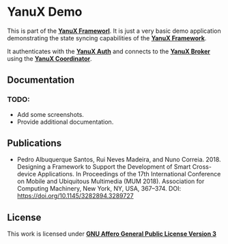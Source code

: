 # YanuX Demo
This is part of the [__YanuX Frameworl__](https://yanux-framework.github.io/). It is just a very basic demo application demonstrating the state syncing capabilities of the [__YanuX Framework__](https://yanux-framework.github.io/).

It authenticates with the [__YanuX Auth__](https://yanux-framework.github.io/) and connects to the [__YanuX Broker__](https://github.com/YanuX-Framework/YanuX-Broker) using the [__YanuX Coordinator__](https://github.com/YanuX-Framework/YanuX-Coordinator).

## Documentation
### TODO:
- Add some screenshots.
- Provide additional documentation.

## Publications
- Pedro Albuquerque Santos, Rui Neves Madeira, and Nuno Correia. 2018. Designing a Framework to Support the Development of Smart Cross-device Applications. In Proceedings of the 17th International Conference on Mobile and Ubiquitous Multimedia (MUM 2018). Association for Computing Machinery, New York, NY, USA, 367–374. DOI: https://doi.org/10.1145/3282894.3289727

## License
This work is licensed under [__GNU Affero General Public License Version 3__](LICENSE)